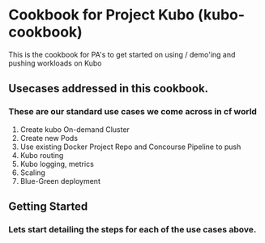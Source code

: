# Cookbook for Project Kubo (kubo-cookbook)

This is the cookbook for PA's to get started on using / demo'ing and pushing workloads on Kubo

## Usecases addressed in this cookbook. 
### These are our standard use cases we come across in cf world

1. Create kubo On-demand Cluster
2. Create new Pods
3. Use existing Docker Project Repo and Concourse Pipeline to push
4. Kubo routing
5. Kubo logging, metrics
6. Scaling
7. Blue-Green deployment

## Getting Started
### Lets start detailing the steps for each of the use cases above. 

